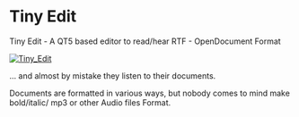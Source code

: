 # Tiny Edit
Tiny Edit - A QT5 based editor to read/hear RTF - OpenDocument Format


[![Tiny_Edit](http://img.youtube.com/vi/hJDvKud8RWs/0.jpg)](http://www.youtube.com/watch?v=hJDvKud8RWs)


... and almost by mistake they listen to their documents.

Documents are formatted in various ways, but nobody comes to mind make bold/italic/ mp3 or other Audio files Format.
